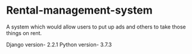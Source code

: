 # Rental-management-system
A system which would allow users to put up ads and others to take those things on rent.

Django version- 2.2.1
Python version- 3.7.3
